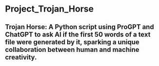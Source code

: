 # Project_Trojan_Horse

## Trojan Horse: A Python script using ProGPT and ChatGPT to ask AI if the first 50 words of a text file were generated by it, sparking a unique collaboration between human and machine creativity.
